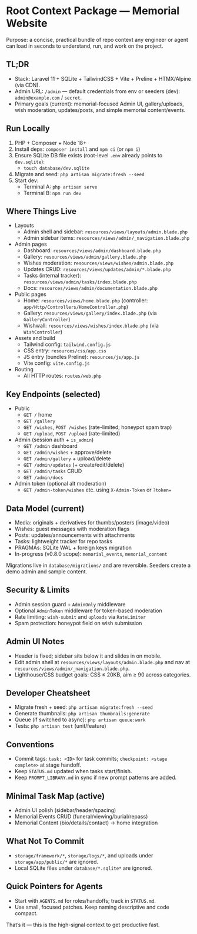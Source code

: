 # Root Context Package — Memorial Website

Purpose: a concise, practical bundle of repo context any engineer or agent can load in seconds to understand, run, and work on the project.

## TL;DR
- Stack: Laravel 11 + SQLite + TailwindCSS + Vite + Preline + HTMX/Alpine (via CDN).
- Admin URL: `/admin` — default credentials from env or seeders (dev): `admin@example.com` / `secret`.
- Primary goals (current): memorial-focused Admin UI, gallery/uploads, wish moderation, updates/posts, and simple memorial content/events.

## Run Locally
1) PHP + Composer + Node 18+
2) Install deps: `composer install` and `npm ci` (or `npm i`)
3) Ensure SQLite DB file exists (root-level `.env` already points to `dev.sqlite`):
   - `touch database/dev.sqlite`
4) Migrate and seed: `php artisan migrate:fresh --seed`
5) Start dev:
   - Terminal A: `php artisan serve`
   - Terminal B: `npm run dev`

## Where Things Live
- Layouts
  - Admin shell and sidebar: `resources/views/layouts/admin.blade.php`
  - Admin sidebar items: `resources/views/admin/_navigation.blade.php`
- Admin pages
  - Dashboard: `resources/views/admin/dashboard.blade.php`
  - Gallery: `resources/views/admin/gallery.blade.php`
  - Wishes moderation: `resources/views/wishes/admin.blade.php`
  - Updates CRUD: `resources/views/updates/admin/*.blade.php`
  - Tasks (internal tracker): `resources/views/admin/tasks/index.blade.php`
  - Docs: `resources/views/admin/documentation.blade.php`
- Public pages
  - Home: `resources/views/home.blade.php` (controller: `app/Http/Controllers/HomeController.php`)
  - Gallery: `resources/views/gallery/index.blade.php` (via `GalleryController`)
  - Wishwall: `resources/views/wishes/index.blade.php` (via `WishController`)
- Assets and build
  - Tailwind config: `tailwind.config.js`
  - CSS entry: `resources/css/app.css`
  - JS entry (bundles Preline): `resources/js/app.js`
  - Vite config: `vite.config.js`
- Routing
  - All HTTP routes: `routes/web.php`

## Key Endpoints (selected)
- Public
  - `GET /` home
  - `GET /gallery`
  - `GET /wishes`, `POST /wishes` (rate-limited; honeypot spam trap)
  - `GET /upload`, `POST /upload` (rate-limited)
- Admin (session auth + `is_admin`)
  - `GET /admin` dashboard
  - `GET /admin/wishes` + approve/delete
  - `GET /admin/gallery` + upload/delete
  - `GET /admin/updates` (+ create/edit/delete)
  - `GET /admin/tasks` CRUD
  - `GET /admin/docs`
- Admin token (optional alt moderation)
  - `GET /admin-token/wishes` etc. using `X-Admin-Token` or `?token=`

## Data Model (current)
- Media: originals + derivatives for thumbs/posters (image/video)
- Wishes: guest messages with moderation flags
- Posts: updates/announcements with attachments
- Tasks: lightweight tracker for repo tasks
- PRAGMAs: SQLite WAL + foreign keys migration
- In-progress (v0.8.0 scope): `memorial_events`, `memorial_content`

Migrations live in `database/migrations/` and are reversible. Seeders create a demo admin and sample content.

## Security & Limits
- Admin session guard + `AdminOnly` middleware
- Optional `AdminToken` middleware for token-based moderation
- Rate limiting: `wish-submit` and `uploads` via `RateLimiter`
- Spam protection: honeypot field on wish submission

## Admin UI Notes
- Header is fixed; sidebar sits below it and slides in on mobile.
- Edit admin shell at `resources/views/layouts/admin.blade.php` and nav at `resources/views/admin/_navigation.blade.php`.
- Lighthouse/CSS budget goals: CSS ≤ 20KB, aim ≥ 90 across categories.

## Developer Cheatsheet
- Migrate fresh + seed: `php artisan migrate:fresh --seed`
- Generate thumbnails: `php artisan thumbnails:generate`
- Queue (if switched to async): `php artisan queue:work`
- Tests: `php artisan test` (unit/feature)

## Conventions
- Commit tags: `task: <ID>` for task commits; `checkpoint: <stage complete>` at stage handoff.
- Keep `STATUS.md` updated when tasks start/finish.
- Keep `PROMPT_LIBRARY.md` in sync if new prompt patterns are added.

## Minimal Task Map (active)
- Admin UI polish (sidebar/header/spacing)
- Memorial Events CRUD (funeral/viewing/burial/repass)
- Memorial Content (bio/details/contact) → home integration

## What Not To Commit
- `storage/framework/*`, `storage/logs/*`, and uploads under `storage/app/public/*` are ignored.
- Local SQLite files under `database/*.sqlite*` are ignored.

## Quick Pointers for Agents
- Start with `AGENTS.md` for roles/handoffs; track in `STATUS.md`.
- Use small, focused patches. Keep naming descriptive and code compact.

That’s it — this is the high-signal context to get productive fast.

